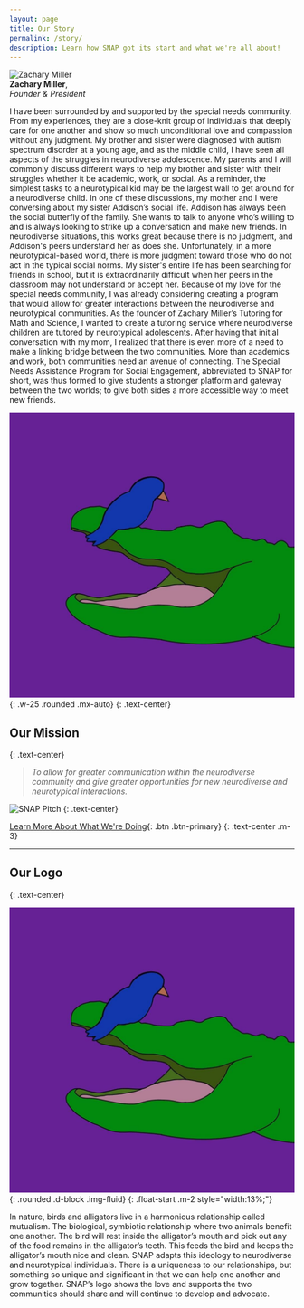 ```yaml
---
layout: page
title: Our Story
permalink: /story/
description: Learn how SNAP got its start and what we're all about!
---
```


<div class="float-start w-25 m-2">
    <img class="img-thumbnail d-block img-fluid" alt="Zachary Miller" src="{{ site.baseurl }}/assets/profiles/Zachary Miller.jpeg">
    <figcaption class="text-center"><b>Zachary Miller</b>,<br /><em>Founder & President</em></figcaption>
</div>

I have been surrounded by and supported by the special needs community. From my experiences, they are a close-knit group of individuals that deeply care for one another and show so much unconditional love and compassion without any judgment. My brother and sister were diagnosed with autism spectrum disorder at a young age, and as the middle child, I have seen all aspects of the struggles in neurodiverse adolescence. My parents and I will commonly discuss different ways to help my brother and sister with their struggles whether it be academic, work, or social. As a reminder, the simplest tasks to a neurotypical kid may be the largest wall to get around for a neurodiverse child. In one of these discussions, my mother and I were conversing about my sister Addison’s social life. Addison has always been the social butterfly of the family. She wants to talk to anyone who’s willing to and is always looking to strike up a conversation and make new friends. In neurodiverse situations, this works great because there is no judgment, and Addison's peers understand her as does she. Unfortunately, in a more neurotypical-based world, there is more judgment toward those who do not act in the typical social norms. My sister's entire life has been searching for friends in school, but it is extraordinarily difficult when her peers in the classroom may not understand or accept her. Because of my love for the special needs community, I was already considering creating a program that would allow for greater interactions between the neurodiverse and neurotypical communities. As the founder of Zachary Miller’s Tutoring for Math and Science, I wanted to create a tutoring service where neurodiverse children are tutored by neurotypical adolescents. After having that initial conversation with my mom, I realized that there is even more of a need to make a linking bridge between the two communities. More than academics and work, both communities need an avenue of connecting. The Special Needs Assistance Program for Social Engagement, abbreviated to SNAP for short, was thus formed to give students a stronger platform and gateway between the two worlds; to give both sides a more accessible way to meet new friends.

![SNAP Logo](/assets/square-logo.jpg){: .w-25 .rounded .mx-auto}
{: .text-center}

## Our Mission
{: .text-center}

> _To allow for greater communication within the neurodiverse community and give greater opportunities for new neurodiverse and neurotypical interactions._

![SNAP Pitch](https://vimeo.com/729478923)
{: .text-center}

[Learn More About What We're Doing](/projects/){: .btn .btn-primary}
{: .text-center .m-3}

---

## Our Logo
{: .text-center} 

![SNAP Logo](/assets/square-logo.jpg){: .rounded .d-block .img-fluid}
{: .float-start .m-2 style="width:13%;"}

In nature, birds and alligators live in a harmonious relationship called mutualism. The biological, symbiotic relationship where two animals benefit one another. The bird will rest inside the alligator’s mouth and pick out any of the food remains in the alligator’s teeth. This feeds the bird and keeps the alligator’s mouth nice and clean. SNAP adapts this ideology to neurodiverse and neurotypical individuals. There is a uniqueness to our relationships, but something so unique and significant in that we can help one another and grow together. SNAP’s logo shows the love and supports the two communities should share and will continue to develop and advocate.